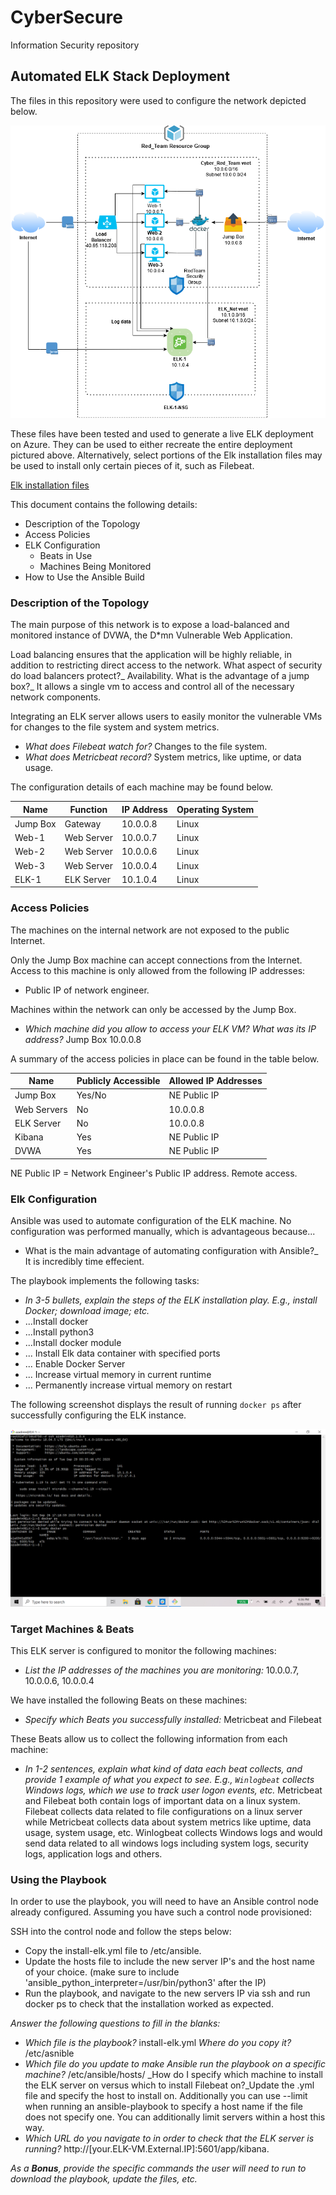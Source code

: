 # CyberSecure
Information Security repository
## Automated ELK Stack Deployment

The files in this repository were used to configure the network depicted below.

![RedTeam_Network_Diagram](https://github.com/Nbettis1/CyberSecure/blob/master/Diagrams/RedTeam_Network_Diagram.png)


These files have been tested and used to generate a live ELK deployment on Azure. They can be used to either recreate the entire deployment pictured above. Alternatively, select portions of the Elk installation files may be used to install only certain pieces of it, such as Filebeat.

 [Elk installation files](https://github.com/Nbettis1/CyberSecure/blob/master/Ansible/)

This document contains the following details:
- Description of the Topology
- Access Policies
- ELK Configuration
  - Beats in Use
  - Machines Being Monitored
- How to Use the Ansible Build


### Description of the Topology

The main purpose of this network is to expose a load-balanced and monitored instance of DVWA, the D*mn Vulnerable Web Application.

Load balancing ensures that the application will be highly reliable, in addition to restricting direct access to the network.
What aspect of security do load balancers protect?_ Availability. 
What is the advantage of a jump box?_ It allows a single vm to access and control all of the necessary network components.

Integrating an ELK server allows users to easily monitor the vulnerable VMs for changes to the file system and system metrics.
- _What does Filebeat watch for?_ Changes to the file system.
- _What does Metricbeat record?_ System metrics, like uptime, or data usage.

The configuration details of each machine may be found below.

| Name     | Function   | IP Address | Operating System |
|----------|------------|------------|------------------|
| Jump Box | Gateway    | 10.0.0.8   | Linux            |
| Web-1    | Web Server | 10.0.0.7   | Linux            |
| Web-2    | Web Server | 10.0.0.6   | Linux            |
| Web-3    | Web Server | 10.0.0.4   | Linux            |
| ELK-1    | ELK Server | 10.1.0.4   | Linux            |

### Access Policies

The machines on the internal network are not exposed to the public Internet. 

Only the Jump Box machine can accept connections from the Internet. Access to this machine is only allowed from the following IP addresses:
- Public IP of network engineer.

Machines within the network can only be accessed by the Jump Box.
- _Which machine did you allow to access your ELK VM? What was its IP address?_ Jump Box 10.0.0.8 

A summary of the access policies in place can be found in the table below.

| Name        | Publicly Accessible | Allowed IP Addresses |
|-------------|---------------------|----------------------|
| Jump Box    | Yes/No              | NE Public IP         |
| Web Servers | No                  | 10.0.0.8             |
| ELK Server  | No                  | 10.0.0.8             |
| Kibana      | Yes                 | NE Public IP         |
| DVWA        | Yes                 | NE Public IP         |

NE Public IP = Network Engineer's Public IP address. Remote access.

### Elk Configuration

Ansible was used to automate configuration of the ELK machine. No configuration was performed manually, which is advantageous because...
- What is the main advantage of automating configuration with Ansible?_ It is incredibly time effecient.

The playbook implements the following tasks:
- _In 3-5 bullets, explain the steps of the ELK installation play. E.g., install Docker; download image; etc._
- ...Install docker
- ...Install python3
- ...Install docker module
- ... Install Elk data container with specified ports
- ... Enable Docker Server
- ... Increase virtual memory in current runtime
- ... Permanently increase virtual memory on restart

The following screenshot displays the result of running `docker ps` after successfully configuring the ELK instance.

![docker_ps_output](https://github.com/Nbettis1/CyberSecure/blob/master/Diagrams/docker_ps_output.png)

### Target Machines & Beats
This ELK server is configured to monitor the following machines:
- _List the IP addresses of the machines you are monitoring:_  10.0.0.7, 10.0.0.6, 10.0.0.4

We have installed the following Beats on these machines:
- _Specify which Beats you successfully installed:_  Metricbeat and Filebeat

These Beats allow us to collect the following information from each machine:
- _In 1-2 sentences, explain what kind of data each beat collects, and provide 1 example of what you expect to see. E.g., `Winlogbeat` collects Windows logs, which we use to track user logon events, etc._ Metricbeat and Filebeat both contain logs of important data on a linux system. Filebeat collects data related to file configurations on a linux server while Metricbeat collects data about system metrics like uptime, data usage, system usage, etc. Winlogbeat collects Windows logs and would send data related to all windows logs including system logs, security logs, application logs and others. 

### Using the Playbook
In order to use the playbook, you will need to have an Ansible control node already configured. Assuming you have such a control node provisioned: 

SSH into the control node and follow the steps below:
- Copy the install-elk.yml file to /etc/ansible.
- Update the hosts file to include the new server IP's and the host name of your choice. (make sure to include 'ansible_python_interpreter=/usr/bin/python3' after the IP)
- Run the playbook, and navigate to the new servers IP via ssh and run docker ps to check that the installation worked as expected.

_Answer the following questions to fill in the blanks:_
- _Which file is the playbook?_ install-elk.yml _Where do you copy it?_ /etc/asnible
- _Which file do you update to make Ansible run the playbook on a specific machine?_ /etc/ansible/hosts/ _How do I specify which machine to install the ELK server on versus which to install Filebeat on?_Update the .yml file and specify the host to install on. Additionally you can use --limit when running an ansible-playbook to specify a host name if the file does not specify one. You can additionally limit servers within a host this way.
- _Which URL do you navigate to in order to check that the ELK server is running?_ http://[your.ELK-VM.External.IP]:5601/app/kibana.

_As a **Bonus**, provide the specific commands the user will need to run to download the playbook, update the files, etc._
